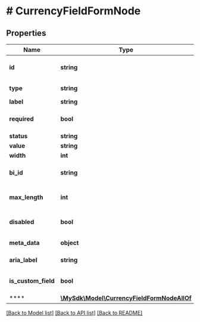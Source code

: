 # # CurrencyFieldFormNode

## Properties

Name | Type | Description | Notes
------------ | ------------- | ------------- | -------------
**id** | **string** | Unique identifier for the node | [optional]
**type** | **string** | Type of the form node | [optional]
**label** | **string** | Field label | [optional]
**required** | **bool** | Whether the field is required | [optional]
**status** | **string** | Field status | [optional]
**value** | **string** | Field value | [optional]
**width** | **int** | Field width | [optional]
**bi_id** | **string** | Business intelligence ID | [optional]
**max_length** | **int** | Maximum length of input | [optional]
**disabled** | **bool** | Whether the field is disabled | [optional]
**meta_data** | **object** | Additional metadata | [optional]
**aria_label** | **string** | Accessibility label | [optional]
**is_custom_field** | **bool** | Whether the field is a custom field | [optional]
**** | [**\MySdk\Model\CurrencyFieldFormNodeAllOf**](CurrencyFieldFormNodeAllOf.md) |  | [optional]

[[Back to Model list]](../../README.md#models) [[Back to API list]](../../README.md#endpoints) [[Back to README]](../../README.md)

